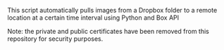 This script automatically pulls images from a Dropbox folder to a remote location at a certain time interval using Python and Box API

Note: the private and public certificates have been removed from this repository for security purposes.
